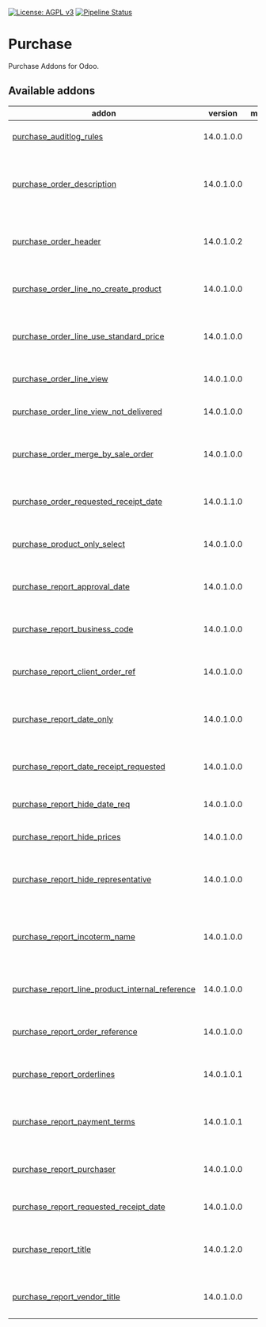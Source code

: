 [![License: AGPL v3](https://img.shields.io/badge/License-AGPL%20v3-blue.svg)](https://www.gnu.org/licenses/agpl-3.0)
[![Pipeline Status](https://gitlab.com/tawasta/odoo/purchase/badges/14.0-dev/pipeline.svg)](https://gitlab.com/tawasta/odoo/purchase/-/pipelines/)

Purchase
========
Purchase Addons for Odoo.

[//]: # (addons)

Available addons
----------------
addon | version | maintainers | summary
--- | --- | --- | ---
[purchase_auditlog_rules](purchase_auditlog_rules/) | 14.0.1.0.0 |  | Adds auditlog rules for Purchase
[purchase_order_description](purchase_order_description/) | 14.0.1.0.0 |  | Adds a description (an internal note) to purchase order
[purchase_order_header](purchase_order_header/) | 14.0.1.0.2 |  | New field for PO header/title and report configured in settings
[purchase_order_line_no_create_product](purchase_order_line_no_create_product/) | 14.0.1.0.0 |  | Unable to edit and create Products on PO line
[purchase_order_line_use_standard_price](purchase_order_line_use_standard_price/) | 14.0.1.0.0 |  | Use standard price as line price, if no supplier price is set
[purchase_order_line_view](purchase_order_line_view/) | 14.0.1.0.0 |  | New view for inspecting PO lines
[purchase_order_line_view_not_delivered](purchase_order_line_view_not_delivered/) | 14.0.1.0.0 |  | Purchase Order Line Not Delivered
[purchase_order_merge_by_sale_order](purchase_order_merge_by_sale_order/) | 14.0.1.0.0 |  | Create Purchase Order and merge it by Sale Order info
[purchase_order_requested_receipt_date](purchase_order_requested_receipt_date/) | 14.0.1.1.0 |  | Storing the delivery date requested from supplier
[purchase_product_only_select](purchase_product_only_select/) | 14.0.1.0.0 |  | Disable Product quick create and edit from PO line
[purchase_report_approval_date](purchase_report_approval_date/) | 14.0.1.0.0 |  | Adds Approval Date to Purchase Reports
[purchase_report_business_code](purchase_report_business_code/) | 14.0.1.0.0 |  | QWeb purchase reports business code
[purchase_report_client_order_ref](purchase_report_client_order_ref/) | 14.0.1.0.0 |  | Add client order ref to purchase report
[purchase_report_date_only](purchase_report_date_only/) | 14.0.1.0.0 |  | Format Date to only show date without time in PO report
[purchase_report_date_receipt_requested](purchase_report_date_receipt_requested/) | 14.0.1.0.0 |  | Add Requested Receipt Date to PO header
[purchase_report_hide_date_req](purchase_report_hide_date_req/) | 14.0.1.0.0 |  | Hides Date req on purchase order report
[purchase_report_hide_prices](purchase_report_hide_prices/) | 14.0.1.0.0 |  | Hides prices on purchase report
[purchase_report_hide_representative](purchase_report_hide_representative/) | 14.0.1.0.0 |  | Hides Purchase Representative on purchase report
[purchase_report_incoterm_name](purchase_report_incoterm_name/) | 14.0.1.0.0 |  | Show Incoterm name instead of code on Purchase Report
[purchase_report_line_product_internal_reference](purchase_report_line_product_internal_reference/) | 14.0.1.0.0 |  | Purcase report - Product's internal reference
[purchase_report_order_reference](purchase_report_order_reference/) | 14.0.1.0.0 |  | Add PO order reference to header informations
[purchase_report_orderlines](purchase_report_orderlines/) | 14.0.1.0.1 |  | Fixes orderlines in purchase report
[purchase_report_payment_terms](purchase_report_payment_terms/) | 14.0.1.0.1 |  | QWeb purchase reports Payment Terms
[purchase_report_purchaser](purchase_report_purchaser/) | 14.0.1.0.0 |  | Add purchaser information to purchase order report.
[purchase_report_requested_receipt_date](purchase_report_requested_receipt_date/) | 14.0.1.0.0 |  | Requested receipt date to Sale Report
[purchase_report_title](purchase_report_title/) | 14.0.1.2.0 |  | Replaces default titles with a better purchase report title
[purchase_report_vendor_title](purchase_report_vendor_title/) | 14.0.1.0.0 |  | Add title for purchase report vendor address info.

[//]: # (end addons)
